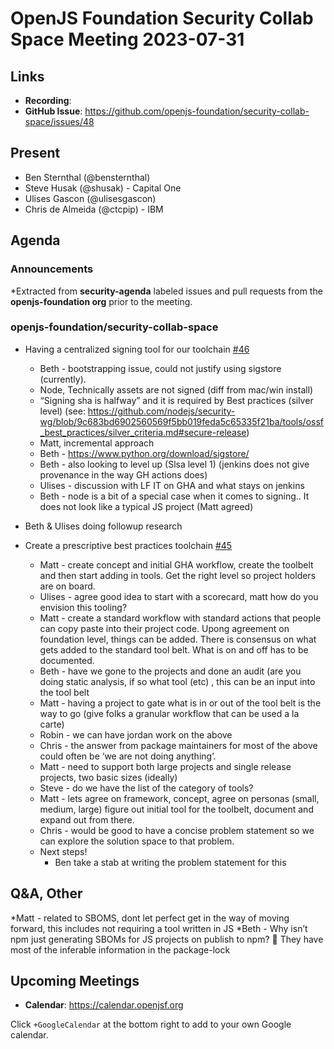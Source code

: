 # OpenJS Foundation Security Collab Space Meeting 2023-07-31

## Links

* **Recording**:
* **GitHub Issue**: https://github.com/openjs-foundation/security-collab-space/issues/48

## Present

* Ben Sternthal (@bensternthal)
* Steve Husak (@shusak) - Capital One
* Ulises Gascon (@ulisesgascon)
* Chris de Almeida (@ctcpip) - IBM

## Agenda

### Announcements

*Extracted from **security-agenda** labeled issues and pull requests from the **openjs-foundation org** prior to the meeting.

### openjs-foundation/security-collab-space

* Having a centralized signing tool for our toolchain [#46](https://github.com/openjs-foundation/security-collab-space/issues/46)
   * Beth - bootstrapping issue, could not justify using sigstore (currently).
   * Node, Technically assets are not signed (diff from mac/win install)
   * “Signing sha is halfway” and it is required by Best practices (silver level) (see: https://github.com/nodejs/security-wg/blob/9c683bd6902560569f5bb019feda5c65335f21ba/tools/ossf_best_practices/silver_criteria.md#secure-release)
   * Matt, incremental approach
   * Beth - https://www.python.org/download/sigstore/
   * Beth - also looking to level up (Slsa level 1) (jenkins does not give provenance in the way GH actions does)
   * Ulises - discussion with LF IT on GHA and what stays on jenkins
   * Beth - node is a bit of a special case when it comes to signing.. It does not look like a typical JS project (Matt agreed)
* Beth & Ulises doing followup research

* Create a prescriptive best practices toolchain [#45](https://github.com/openjs-foundation/security-collab-space/issues/45)
   * Matt - create concept and initial GHA workflow, create the toolbelt and then start adding in tools. Get the right level so project holders are on board. 
   * Ulises - agree good idea to start with a scorecard, matt how do you envision this tooling?
   * Matt - create a standard workflow with standard actions that people can copy paste into their project code. Upong agreement on foundation level, things can be added. There is consensus on what gets added to the standard tool belt. What is on and off has to be documented. 
   * Beth - have we gone to the projects and done an audit (are you doing static analysis, if so what tool (etc) , this can be an input into the tool belt
   * Matt - having a project to gate what is in or out of the tool belt is the way to go (give folks a granular workflow that can be used a la carte)
   * Robin - we can have jordan work on the above
   * Chris - the answer from package maintainers for most of the above could often be ‘we are not doing anything’.
   * Matt - need to support both large projects and single release projects, two basic sizes (ideally)
   * Steve - do we have the list of the category of tools?
   * Matt - lets agree on framework, concept, agree on personas (small, medium, large) figure out initial tool for the toolbelt, document and expand out from there.
  * Chris - would be good to have a concise problem statement so we can explore the solution space to that problem.
   * Next steps! 
      * Ben take a stab at writing the problem statement for this 

## Q&A, Other
*Matt - related to SBOMS, dont let perfect get in the way of moving forward, this includes not requiring a tool written in JS
*Beth - Why isn’t npm just generating SBOMs for JS projects on publish to npm? 🤔 They have most of the inferable information in the package-lock

## Upcoming Meetings

* **Calendar**: <https://calendar.openjsf.org>

Click `+GoogleCalendar` at the bottom right to add to your own Google calendar.

